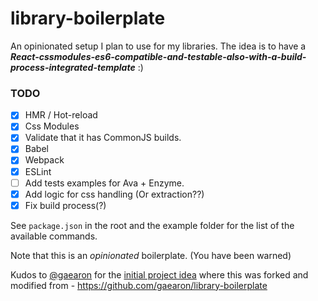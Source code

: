 library-boilerplate
=========================

An opinionated setup I plan to use for my libraries.
The idea is to have a ***React-cssmodules-es6-compatible-and-testable-also-with-a-build-process-integrated-template*** :)

### TODO
- [x] HMR / Hot-reload
- [x] Css Modules
- [x] Validate that it has CommonJS builds.
- [x] Babel
- [x] Webpack
- [x] ESLint
- [ ] Add tests examples for Ava + Enzyme.
- [x] Add logic for css handling (Or extraction??)
- [x] Fix build process(?)

See `package.json` in the root and the example folder for the list of the available commands.

Note that this is an *opinionated* boilerplate.
(You have been warned)

Kudos to [@gaearon](https://github.com/gaearon) for the [initial project idea](https://github.com/gaearon/library-boilerplate) where this was forked and modified from -  https://github.com/gaearon/library-boilerplate
